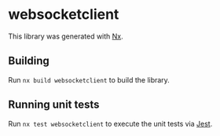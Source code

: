 # websocketclient

This library was generated with [Nx](https://nx.dev).

## Building

Run `nx build websocketclient` to build the library.

## Running unit tests

Run `nx test websocketclient` to execute the unit tests via [Jest](https://jestjs.io).
